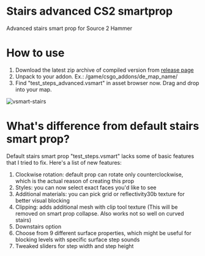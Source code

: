 # Stairs advanced CS2 smartprop
 Advanced stairs smart prop for Source 2 Hammer

# How to use
1. Download the latest zip archive of compiled version from [release page](https://github.com/OrelStealth/vsmart-letters/releases)
2. Unpack to your addon. Ex.: /game/csgo_addons/de_map_name/
3. Find "test_steps_advanced.vsmart" in asset browser now. Drag and drop into your map.

![vsmart-stairs](https://github.com/OrelStealth/vsmart-stairs-advanced/assets/10109891/262770d7-2932-401a-8bb6-ef9bd9d6d096)

# What's difference from default stairs smart prop?
Default stairs smart prop "test_steps.vsmart" lacks some of basic features that I tried to fix. Here's a list of new features:
1. Clockwise rotation: default prop can rotate only counterclockwise, which is the actual reason of creating this prop
2. Styles: you can now select exact faces you'd like to see
3. Additional materials: you can pick grid or reflectivity30b texture for better visual blocking
4. Clipping: adds additional mesh with clip tool texture (This will be removed on smart prop collapse. Also works not so well on curved stairs)
5. Downstairs option
6. Choose from 9 different surface properties, which might be useful for blocking levels with specific surface step sounds
7. Tweaked sliders for step width and step height
